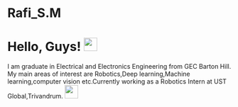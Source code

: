 # Rafi_S.M

# Hello, Guys! <img src="https://raw.githubusercontent.com/MartinHeinz/MartinHeinz/master/wave.gif" width="30px">
I am graduate in Electrical and Electronics Engineering from GEC Barton Hill. My main areas of interest are Robotics,Deep learning,Machine learning,computer vision etc.Currently working as a Robotics Intern at UST Global,Trivandrum.
<img src="https://www.google.com/url?sa=i&url=https%3A%2F%2Fgfycat.com%2Fbronzescaredhamster&psig=AOvVaw0tldXHT8XjTNYg-YbO2DmV&ust=1599812008024000&source=images&cd=vfe&ved=0CA0QjhxqFwoTCKjT8KaS3usCFQAAAAAdAAAAABAD" width="30px">
